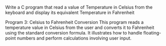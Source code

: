 Write a C program that read a value of
Temperature in Celsius from the keyboard and display its equivalent Temperature
in Fahrenheit



Program 3: Celsius to Fahrenheit Conversion
This program reads a temperature value in Celsius from the user and converts it to Fahrenheit using the standard conversion formula. It illustrates how to handle floating-point numbers and perform calculations involving user input.


